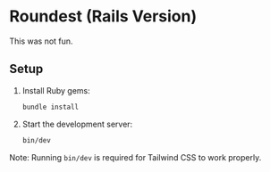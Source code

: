 # Roundest (Rails Version)

This was not fun.

## Setup

1. Install Ruby gems:

   ```bash
   bundle install
   ```

2. Start the development server:
   ```bash
   bin/dev
   ```

Note: Running `bin/dev` is required for Tailwind CSS to work properly.
